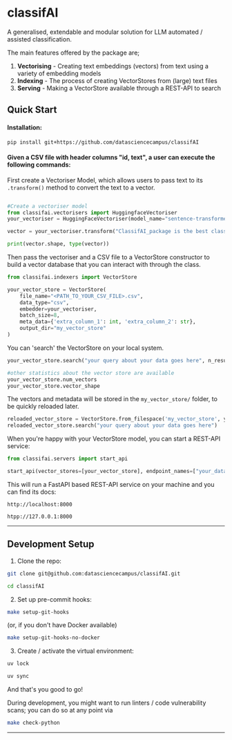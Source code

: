 # classifAI
A generalised, extendable and modular solution for LLM automated / assisted classification.

The main features offered by the package are;
1. <b>Vectorising</b> - Creating text embeddings (vectors) from text using a variety of embedding models
2. <b>Indexing</b> - The process of creating VectorStores from (large) text files
3. <b>Serving</b> - Making a VectorStore available through a REST-API to search


## Quick Start

#### Installation:
`pip install git+https://github.com/datasciencecampus/classifAI`

#### Given a CSV file with header columns "id, text", a user can execute the following commands:

First create a Vectoriser Model, which allows users to pass text to its `.transform()` method to convert the text to a vector.
```python

#Create a vectoriser model
from classifai.vectorisers import HuggingfaceVectoriser
your_vectoriser = HuggingFaceVectoriser(model_name="sentence-transformers/all-MiniLM-L6-v2")

vector = your_vectoriser.transform("ClassifAI_package is the best classification tool ever!")

print(vector.shape, type(vector))
```

Then pass the vectoriser and a CSV file to a VectorStore constructor to build a vector database that you can interact with through the class.
```python
from classifai.indexers import VectorStore

your_vector_store = VectorStore(
    file_name="<PATH_TO_YOUR_CSV_FILE>.csv",
    data_type="csv",
    embedder=your_vectoriser,
    batch_size=8,
    meta_data={'extra_column_1': int, 'extra_column_2': str},
    output_dir="my_vector_store"
)
```
You can 'search' the VectorStore on your local system. 
```python
your_vector_store.search("your query about your data goes here", n_results=5)

#other statistics about the vector store are available
your_vector_store.num_vectors
your_vector_store.vector_shape
```
The vectors and metadata will be stored in the `my_vector_store/` folder, to be quickly reloaded later.
```python
reloaded_vector_store = VectorStore.from_filespace('my_vector_store', your_vectoriser)
reloaded_vector_store.search("your query about your data goes here")
```

When you're happy with your VectorStore model, you can start a REST-API service:
```python
from classifai.servers import start_api

start_api(vector_stores=[your_vector_store], endpoint_names=["your_data"], port=8000)
```

This will run a FastAPI based REST-API service on your machine and you can find its docs:

`http://localhost:8000`

`htpp://127.0.0.1:8000`

---

## Development Setup

1. Clone the repo:
```bash
git clone git@github.com:datasciencecampus/classifAI.git

cd classifAI
```

2. Set up pre-commit hooks:
```bash
make setup-git-hooks
```
  (or, if you don't have Docker available)
```bash
make setup-git-hooks-no-docker
```

3. Create / activate the virtual environment:
```bash
uv lock

uv sync
```

And that's you good to go!

During development, you might want to run linters / code vulnerability scans; you can do so at any point via
```bash
make check-python
```
---
